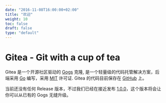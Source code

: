 ```yaml
---
date: "2016-11-08T16:00:00+02:00"
title: "欢迎"
weight: 10
toc: false
draft: false
type: "default"
---
```


# Gitea - Git with a cup of tea

Gitea 是一个开源社区驱动的 [Gogs](http://gogs.io) 克隆, 是一个轻量级的代码托管解决方案，后端采用 [Go](https://golang.org/) 编写，采用 [MIT](https://github.com/go-gitea/gitea/blob/master/LICENSE) 许可证. Gitea 的代码目前保存在 [GitHub](https://github.com/go-gitea/) 上。

当前还没有任何 Release 版本，不过我们已经在接近发布 [1.0.0](https://github.com/go-gitea/gitea/milestone/1)，这个版本将会让你可以从已有的 Gogs 无缝升级。

